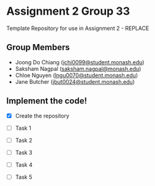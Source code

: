 # Assignment 2 Group 33

Template Repository for use in Assignment 2 - REPLACE

## Group Members


- Joong Do Chiang (jchi0099@student.monash.edu)
- Saksham Nagpal (saksham.nagpal@monash.edu)
- Chloe Nguyen (lngu0070@student.monash.edu)
- Jane Butcher (jbut0024@student.monash.edu)


## Implement the code!

- [x] Create the repository
- [ ] Task 1
- [ ] Task 2
- [ ] Task 3
- [ ] Task 4
- [ ] Task 5

